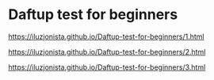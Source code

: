 # Daftup test for beginners
https://iluzjonista.github.io/Daftup-test-for-beginners/1.html

https://iluzjonista.github.io/Daftup-test-for-beginners/2.html

https://iluzjonista.github.io/Daftup-test-for-beginners/3.html
